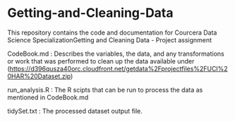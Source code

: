 # Getting-and-Cleaning-Data

This repository contains the code and documentation for Courcera Data Science SpecializationGetting and Cleaning Data - Project assignment

CodeBook.md : Describes the variables, the data, and any transformations or work that was performed to clean up the data available under (https://d396qusza40orc.cloudfront.net/getdata%2Fprojectfiles%2FUCI%20HAR%20Dataset.zip)

run_analysis.R : The R scipts that can be run to process the data as mentioned in CodeBook.md

tidySet.txt : The processed dataset output file.
